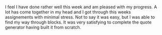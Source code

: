 I feel I have done rather well this week and am pleased with my progress.  A lot has come together in my head and I got through this weeks assignements with minimal stress.  Not to say it was easy,  but I was able to find my way through blocks.  It was very satisfying to complete the quote generator having built it from scratch.
